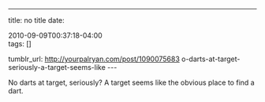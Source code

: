 ---
title: no title
date:

 2010-09-09T00:37:18-04:00  
tags:  []

tumblr_url:
http://yourpalryan.com/post/1090075683
o-darts-at-target-seriously-a-target-seems-like
\-\--

No darts at target, seriously? A target seems like the obvious place to
find a dart.
